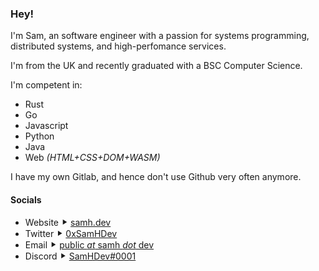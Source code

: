 ### Hey!

I'm Sam, an software engineer with a passion for systems programming, distributed systems, and high-perfomance services.

I'm from the UK and recently graduated with a BSC Computer Science.

I'm competent in:
- Rust
- Go
- Javascript
- Python
- Java
- Web *(HTML+CSS+DOM+WASM)*

I have my own Gitlab, and hence don't use Github very often anymore.

#### Socials
- Website ⯈ [samh.dev](https://samh.dev)
- Twitter ⯈ [0xSamHDev](https://twitter.com/0xSamHDev)
- Email ⯈ [public *at* samh *dot* dev](mailto:public@samh.dev)
- Discord ⯈ [SamHDev#0001](https://discord.gg/grnugDdX82)

